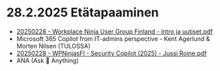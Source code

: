 # 28.2.2025 Etätapaaminen
* [20250228 - Workplace Ninja User Group Finland - Intro ja uutiset.pdf](20250228%20-%20Workplace%20Ninja%20User%20Group%20Finland%20-%20Intro%20ja%20uutiset.pdf)
* Microsoft 365 Copilot from IT-admins perspective - Kent Agerlund & Morten Nilsen (TULOSSA)
* [20250228 - WPNinjasFI - Security Copilot (2025) - Jussi Roine.pdf](20250228%20-%20WPNinjasFI%20-%20Security%20Copilot%20%282025%29%20-%20Jussi%20Roine.pdf)
* ANA (Ask 🥷 Anything)
